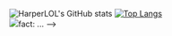 ![HarperLOL's GitHub stats](https://github-readme-stats.vercel.app/api?username=HarperLOL&show_icons=true&theme=purple)
[![Top Langs](https://github-readme-stats.vercel.app/api/top-langs/?username=HarperLOL&layout=compact)](https://github.com/anuraghazra/github-readme-stats)\
![](https://komarev.com/ghpvc/?username=your-github-HarperLOL&color=purple)fact: ...
-->
